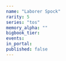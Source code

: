 ```yaml
---
name: "Laborer Spock"
rarity: 5
series: "tos"
memory_alpha: ""
bigbook_tier:
events:
in_portal:
published: false
---
```

